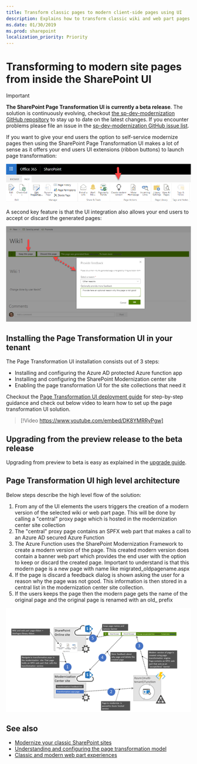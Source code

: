 ```yaml
---
title: Transform classic pages to modern client-side pages using UI
description: Explains how to transform classic wiki and web part pages into modern client side pages using the SharePoint UI
ms.date: 01/30/2019
ms.prod: sharepoint
localization_priority: Priority
---
```


# Transforming to modern site pages from inside the SharePoint UI

> [!IMPORTANT]
> **The SharePoint Page Transformation UI is currently a beta release**. The solution is continuously evolving, checkout [the sp-dev-modernization GitHub repository](https://github.com/SharePoint/sp-dev-modernization/tree/dev) to stay up to date on the latest changes. If you encounter problems please file an issue in the [sp-dev-modernization GitHub issue list](https://github.com/SharePoint/sp-dev-modernization/issues).

If you want to give your end users the option to self-service modernize pages then using the SharePoint Page Transformation UI makes a lot of sense as it offers your end users UI extensions (ribbon buttons) to launch page transformation:

![page transformation UI extensions](media/modernize/pagetransformation_ui_1.png)

A second key feature is that the UI integration also allows your end users to accept or discard the generated pages:

![page transformation feedback](media/modernize/pagetransformation_ui_2.png)

## Installing the Page Transformation UI in your tenant

The Page Transformation UI installation consists out of 3 steps:

- Installing and configuring the Azure AD protected Azure function app
- Installing and configuring the SharePoint Modernization center site
- Enabling the page transformation UI for the site collections that need it

Checkout the [Page Transformation UI deployment guide](https://aka.ms/sppnp-pagetransformationui-deployment) for step-by-step guidance and check out below video to learn how to set up the page transformation UI solution.

> [!Video https://www.youtube.com/embed/DK8YMRRyPgw]

## Upgrading from the preview release to the beta release

Upgrading from preview to beta is easy as explained in the [upgrade guide](https://aka.ms/sppnp-pagetransformationui-upgrade).

## Page Transformation UI high level architecture

Below steps describe the high level flow of the solution:

1. From any of the UI elements the users triggers the creation of a modern version of the selected wiki or web part page. This will be done by calling a "central" proxy page which is hosted in the modernization center site collection
2. The "central" proxy page contains an SPFX web part that makes a call to an Azure AD secured Azure Function
3. The Azure Function uses the SharePoint Modernization Framework to create a modern version of the page. This created modern version does contain a banner web part which provides the end user with the option to keep or discard the created page. Important to understand is that this modern page is a new page with name like migrated_oldpagename.aspx
4. If the page is discard a feedback dialog is shown asking the user for a reason why the page was not good. This information is then stored in a central list in the modernization center site collection.
5. If the users keeps the page then the modern page gets the name of the original page and the original page is renamed with an old_ prefix

![page transformation architecture](media/modernize/pagetransformation_ui_8.png)

## See also

- [Modernize your classic SharePoint sites](modernize-classic-sites.md)
- [Understanding and configuring the page transformation model](modernize-userinterface-site-pages-model.md)
- [Classic and modern web part experiences](https://support.office.com/en-us/article/classic-and-modern-web-part-experiences-3fdae6c3-8fc1-49ab-8708-8c104b882e64)
